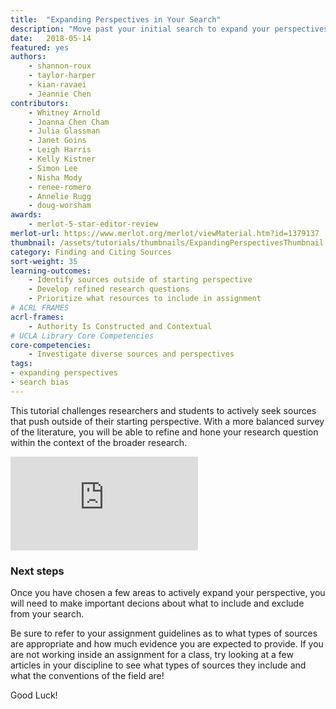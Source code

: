 ```yaml
---
title:  "Expanding Perspectives in Your Search"
description: "Move past your initial search to expand your perspectives on your topic." 
date:   2018-05-14
featured: yes
authors: 
    - shannon-roux
    - taylor-harper
    - kian-ravaei
    - Jeannie Chen
contributors:
    - Whitney Arnold
    - Joanna Chen Cham
    - Julia Glassman
    - Janet Goins
    - Leigh Harris
    - Kelly Kistner
    - Simon Lee
    - Nisha Mody
    - renee-romero
    - Annelie Rugg
    - doug-worsham
awards:
    - merlot-5-star-editor-review
merlot-url: https://www.merlot.org/merlot/viewMaterial.htm?id=1379137
thumbnail: /assets/tutorials/thumbnails/ExpandingPerspectivesThumbnail.png
category: Finding and Citing Sources
sort-weight: 35
learning-outcomes:
    - Identify sources outside of starting perspective
    - Develop refined research questions
    - Prioritize what resources to include in assignment
# ACRL FRAMES
acrl-frames:
    - Authority Is Constructed and Contextual
# UCLA Library Core Competencies
core-competencies:
    - Investigate diverse sources and perspectives
tags:
- expanding perspectives
- search bias
---
```


<p >This tutorial challenges researchers and students to actively seek sources that push outside of their starting perspective. With a more balanced survey of the literature, you will be able to refine and hone your research question within the context of the broader research.</p>

<div class="embed-responsive embed-responsive-16by9">
<iframe class="embed-responsive-item" src="https://www.youtube.com/embed/rx7RYxP6QM0" frameborder="0" allowfullscreen></iframe></div>
<!-- include embed-and-share-buttons.html ? -->

<h3 class="mt-3">Next steps</h3> 

<p> Once you have chosen a few areas to actively expand your perspective, you will need to make important decions about what to include and exclude from your search.<p>
<p> Be sure to refer to your assignment guidelines as to what types of sources are appropriate and how much evidence you are expected to provide. If you are not working inside an assignment for a class, try looking at a few articles in your discipline to see what types of sources they include and what the conventions of the field are!</p> 
<p> Good Luck! </p>

